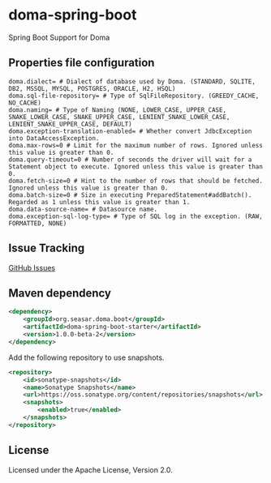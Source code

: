 # doma-spring-boot

Spring Boot Support for Doma

## Properties file configuration

``` properties
doma.dialect= # Dialect of database used by Doma. (STANDARD, SQLITE, DB2, MSSQL, MYSQL, POSTGRES, ORACLE, H2, HSQL)
doma.sql-file-repository= # Type of SqlFileRepository. (GREEDY_CACHE, NO_CACHE)
doma.naming= # Type of Naming (NONE, LOWER_CASE, UPPER_CASE, SNAKE_LOWER_CASE, SNAKE_UPPER_CASE, LENIENT_SNAKE_LOWER_CASE, LENIENT_SNAKE_UPPER_CASE, DEFAULT)
doma.exception-translation-enabled= # Whether convert JdbcException into DataAccessException.
doma.max-rows=0 # Limit for the maximum number of rows. Ignored unless this value is greater than 0.
doma.query-timeout=0 # Number of seconds the driver will wait for a Statement object to execute. Ignored unless this value is greater than 0.
doma.fetch-size=0 # Hint to the number of rows that should be fetched. Ignored unless this value is greater than 0.
doma.batch-size=0 # Size in executing PreparedStatement#addBatch(). Regarded as 1 unless this value is greater than 1.
doma.data-source-name= # Datasource name.
doma.exception-sql-log-type= # Type of SQL log in the exception. (RAW, FORMATTED, NONE)
```

## Issue Tracking

[GitHub Issues](https://github.com/domaframework/doma-spring-boot/issues)

## Maven dependency

``` xml
<dependency>
    <groupId>org.seasar.doma.boot</groupId>
    <artifactId>doma-spring-boot-starter</artifactId>
    <version>1.0.0-beta-2</version>
</dependency>
```

Add the following repository to use snapshots.

``` xml
<repository>
    <id>sonatype-snapshots</id>
    <name>Sonatype Snapshots</name>
    <url>https://oss.sonatype.org/content/repositories/snapshots</url>
    <snapshots>
        <enabled>true</enabled>
    </snapshots>
</repository>
```

## License

Licensed under the Apache License, Version 2.0.